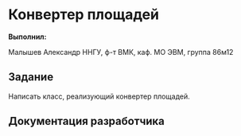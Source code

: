 # Конвертер площадей
**Выполнил:**

Малышев Александр 
ННГУ, ф-т ВМК, каф. МО ЭВМ, группа 86м12

## Задание

Написать класс, реализующий конвертер площадей.

## Документация разработчика

